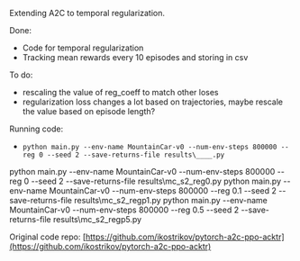 
Extending A2C to temporal regularization.

Done:
- Code for temporal regularization
- Tracking mean rewards every 10 episodes and storing in csv	

To do:
- rescaling the value of reg_coeff to match other loses
- regularization loss changes a lot based on trajectories, maybe rescale the value based on episode length?

Running code:
- `python main.py --env-name MountainCar-v0 --num-env-steps 800000 --reg 0 --seed 2 --save-returns-file results\____.py`

python main.py --env-name MountainCar-v0 --num-env-steps 800000 --reg 0 --seed 2 --save-returns-file results\mc_s2_reg0.py
python main.py --env-name MountainCar-v0 --num-env-steps 800000 --reg 0.1 --seed 2 --save-returns-file results\mc_s2_regp1.py
python main.py --env-name MountainCar-v0 --num-env-steps 800000 --reg 0.5 --seed 2 --save-returns-file results\mc_s2_regp5.py

Original code repo: [https://github.com/ikostrikov/pytorch-a2c-ppo-acktr](https://github.com/ikostrikov/pytorch-a2c-ppo-acktr)
